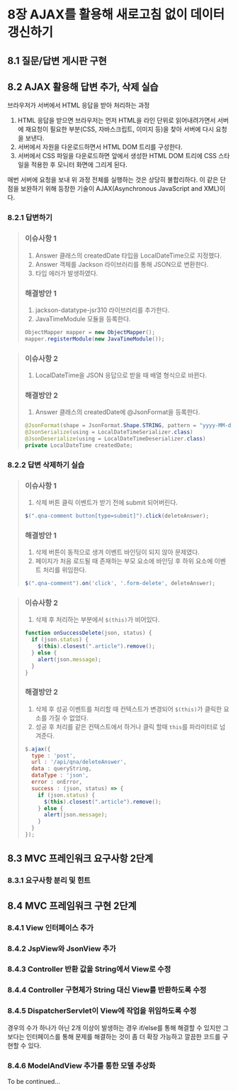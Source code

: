 # 8장 AJAX를 활용해 새로고침 없이 데이터 갱신하기

## 8.1 질문/답변 게시판 구현

## 8.2 AJAX 활용해 답변 추가, 삭제 실습

브라우저가 서버에서 HTML 응답을 받아 처리하는 과정
1. HTML 응답을 받으면 브라우저는 먼저 HTML을 라인 단위로 읽어내려가면서 서버에 재요청이 필요한 부분(CSS, 자바스크립트, 이미지 등)을 찾아 서버에 다시 요청을 보낸다.
2. 서버에서 자원을 다운로드하면서 HTML DOM 트리를 구성한다.
3. 서버에서 CSS 파일을 다운로드하면 앞에서 생성한 HTML DOM 트리에 CSS 스타일을 적용한 후 모니터 화면에 그리게 된다.

매번 서버에 요청을 보내 위 과정 전체를 실행하는 것은 상당히 불합리하다.
이 같은 단점을 보완하기 위해 등장한 기술이 AJAX(Asynchronous JavaScript and XML)이다.

### 8.2.1 답변하기

> ### 이슈사항 1
> 1. Answer 클래스의 createdDate 타입을 LocalDateTime으로 지정했다.
> 2. Answer 객체를 Jackson 라이브러리를 통해 JSON으로 변환한다.
> 3. 타입 에러가 발생하였다.
> ### 해결방안 1
> 1. jackson-datatype-jsr310 라이브러리를 추가한다.
> 2. JavaTimeModule 모듈을 등록한다.
> ```java
> ObjectMapper mapper = new ObjectMapper();
> mapper.registerModule(new JavaTimeModule());
> ```

> ### 이슈사항 2
> 1. LocalDateTime을 JSON 응답으로 받을 때 배열 형식으로 바뀐다.
> ### 해결방안 2
> 1. Answer 클래스의 createdDate에 @JsonFormat을 등록한다.
> ```java
> @JsonFormat(shape = JsonFormat.Shape.STRING, pattern = "yyyy-MM-dd'T'HH:mm:ss.SSS")
> @JsonSerialize(using = LocalDateTimeSerializer.class)
> @JsonDeserialize(using = LocalDateTimeDeserializer.class)
> private LocalDateTime createdDate;
> ```

### 8.2.2 답변 삭제하기 실습

> ### 이슈사항 1
> 1. 삭제 버튼 클릭 이벤트가 받기 전에 submit 되어버린다.
> ```javascript
> $(".qna-comment button[type=submit]").click(deleteAnswer);
> ```
> ### 해결방안 1
> 1. 삭제 버튼이 동적으로 생겨 이벤트 바인딩이 되지 않아 문제였다.
> 2. 페이지가 처음 로드될 때 존재하는 부모 요소에 바인딩 후 하위 요소에 이벤트 처리를 위임한다.
> ```javascript
> $(".qna-comment").on('click', '.form-delete', deleteAnswer);
> ```

> ### 이슈사항 2
> 1. 삭제 후 처리하는 부분에서 `$(this)`가 비어있다.
> ```javascript
> function onSuccessDelete(json, status) {
>   if (json.status) {
>     $(this).closest(".article").remove();
>   } else {
>     alert(json.message);
>   }
> }
> ```
> ### 해결방안 2
> 1. 삭제 후 성공 이벤트를 처리할 때 컨텍스트가 변경되어 `$(this)`가 클릭한 요소를 가질 수 없었다.
> 2. 성공 후 처리를 같은 컨텍스트에서 하거나 클릭 할때 `this`를 파라미터로 넘겨준다.
> ```javascript
> $.ajax({
>   type : 'post',
>   url : '/api/qna/deleteAnswer',
>   data : queryString,
>   dataType : 'json',
>   error : onError,
>   success : (json, status) => {
>     if (json.status) {
>       $(this).closest(".article").remove();
>     } else {
>       alert(json.message);
>     }
>   }
> });
> ```

## 8.3 MVC 프레인워크 요구사항 2단계

### 8.3.1 요구사항 분리 및 힌트

## 8.4 MVC 프레임워크 구현 2단계

### 8.4.1 View 인터페이스 추가

### 8.4.2 JspView와 JsonView 추가

### 8.4.3 Controller 반환 값을 String에서 View로 수정

### 8.4.4 Controller 구현체가 String 대신 View를 반환하도록 수정

### 8.4.5 DispatcherServlet이 View에 작업을 위임하도록 수정

경우의 수가 하나가 아닌 2개 이상이 발생하는 경우 if/else를 통해 해결할 수 있지만 그보다는 인터페이스를 통해 문제를 해결하는 것이 좀 더 확장 가능하고 깔끔한 코드를 구현할 수 있다.

### 8.4.6 ModelAndView 추가를 통한 모델 추상화


To be continued...